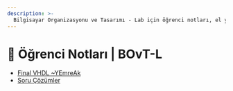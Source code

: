 ```yaml
---
description: >-
  Bilgisayar Organizasyonu ve Tasarımı - Lab için öğrenci notları, el yazıları, tutulmuş veya alınmış notlar
---
```


# 📕 Öğrenci Notları \| BOvT-L

<!--YPackage.YGitbookIntegration-tarafından-otomatik-oluşturulmuştur-->

- [Final VHDL ~YEmreAk](Final%20VHDL%20~YEmreAk.pdf)
- [Soru Çözümler](Soru%20%C3%87%C3%B6z%C3%BCmler.pdf)

<!--YPackage.YGitbookIntegration-tarafından-otomatik-oluşturulmuştur-->
